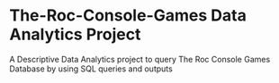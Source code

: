 # The-Roc-Console-Games Data Analytics Project
A Descriptive Data Analytics project to query The Roc Console Games Database by using SQL queries and outputs
